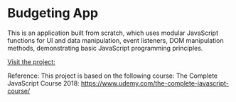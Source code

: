 # Budgeting App

This is an application built from scratch, which uses modular JavaScript functions for UI and data manipulation, event listeners, DOM manipulation methods, demonstrating basic JavaScript programming principles.

[Visit the project:](http://tonytettinger.github.io//Budgeting-Application/index.html)

Reference:
This project is based on the following course:
The Complete JavaScript Course 2018:
https://www.udemy.com/the-complete-javascript-course/
